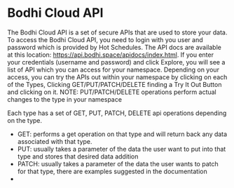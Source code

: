 Bodhi Cloud API
===========

The Bodhi Cloud API is a set of secure APIs that are used to store your data.  To access the Bodhi Cloud API, you need to login with you user and password which is provided by Hot Schedules.  The API docs are available at this location: <a href="https://api.bodhi.space/apidocs/index.html">https://api.bodhi.space/apidocs/index.html</a>.  If you enter your credentials (username and password) and click Explore, you will see a list of API which you can access for your namespace.  Depending on your access, you can try the APIs out within your namespace by clicking on each of the Types, Clicking GET/PUT/PATCH/DELETE finding a Try It Out Button and clicking on it.  NOTE: PUT/PATCH/DELETE operations perform actual changes to the type in your namespace

Each type has a set of GET, PUT, PATCH, DELETE api operations depending on the type.
* GET: performs a get operation on that type and will return back any data associated with that type.
* PUT: usually takes a parameter of the data the user want to put into that type and stores that desired data addition
* PATCH: usually takes a parameter of the data the user wants to patch for that type, there are examples suggested in the documentation
* 
